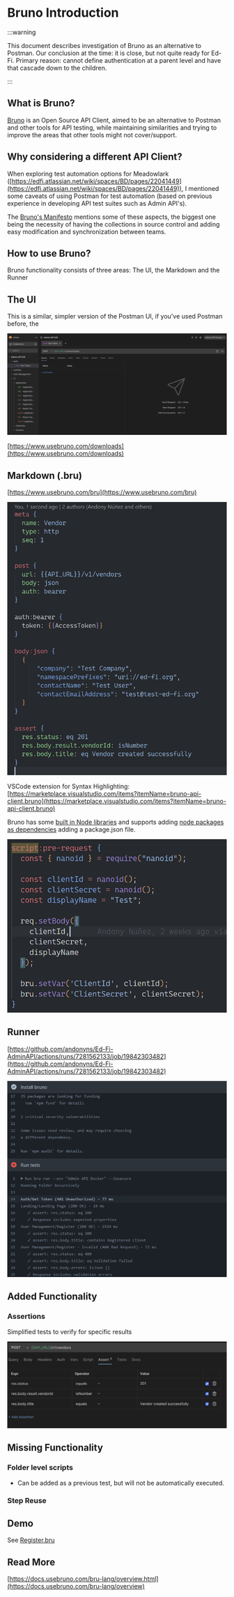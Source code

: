# Bruno Introduction

:::warning

This document describes investigation of Bruno as an
alternative to Postman. Our conclusion at the time: it is close, but not
quite ready for Ed-Fi. Primary reason: cannot define authentication at a
parent level and have that cascade down to the children.

:::

## What is Bruno?

[Bruno](https://www.usebruno.com/) is an Open Source API Client, aimed to be an
alternative to Postman and other tools for API testing, while maintaining
similarities and trying to improve the areas that other tools might not
cover/support.

## Why considering a different API Client?

When exploring test automation options for Meadowlark
([https://edfi.atlassian.net/wiki/spaces/BD/pages/22041449](https://edfi.atlassian.net/wiki/spaces/BD/pages/22041449)),
I mentioned some caveats of using Postman for test automation (based on previous
experience in developing API test suites such as Admin API's).

The [Bruno's Manifesto](https://www.usebruno.com/manifesto) mentions some of
these aspects, the biggest one being the necessity of having the collections in
source control and adding easy modification and synchronization between teams.

## How to use Bruno?

Bruno functionality consists of three areas: The UI, the Markdown and the Runner

## The UI

This is a similar, simpler version of the Postman UI, if you've used Postman
before, the

![BrunoUI](../../static/img/coding-and-testing-standards/BrunoUI.png)

[https://www.usebruno.com/downloads](https://www.usebruno.com/downloads)

## Markdown (.bru)

[https://www.usebruno.com/bru](https://www.usebruno.com/bru)

![BrunoMarkdown](../../static/img/coding-and-testing-standards/BrunoMarkdown.png)

VSCode extension for Syntax Highlighting:
[https://marketplace.visualstudio.com/items?itemName=bruno-api-client.bruno](https://marketplace.visualstudio.com/items?itemName=bruno-api-client.bruno)

Bruno has some [built in Node
libraries](https://docs.usebruno.com/scripting/inbuilt-libraries.html) and
supports adding [node packages as
dependencies](https://docs.usebruno.com/scripting/external-libraries.html)
adding a package.json file.

![Bruno Node Libraries](../../static/img/coding-and-testing-standards/BrunoNode.png)

## Runner

[https://github.com/andonyns/Ed-Fi-AdminAPI/actions/runs/7281562133/job/19842303482](https://github.com/andonyns/Ed-Fi-AdminAPI/actions/runs/7281562133/job/19842303482)

![Bruno Runner](../../static/img/coding-and-testing-standards/BrunoRunner.png)

## Added Functionality

### Assertions

Simplified tests to verify for specific results

![Bruno Assertions](../../static/img/coding-and-testing-standards/BrunoAssertations.png)

## Missing Functionality

### Folder level scripts

- Can be added as a previous test, but will not be automatically executed.

### Step Reuse

## Demo

See
[Register.bru](https://github.com/Ed-Fi-Alliance-OSS/Ed-Fi-AdminAPI/blob/14ffada70028375fdd22d1e368992e38e208102f/Application/EdFi.Ods.AdminApi/E2E-Tests/bruno/Admin-API-E2E/User-Management/Register.bru)

## Read More

[https://docs.usebruno.com/bru-lang/overview.html](https://docs.usebruno.com/bru-lang/overview)
